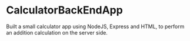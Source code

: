 # CalculatorBackEndApp
Built a small calculator app using NodeJS, Express and HTML, to perform an addition calculation on the server side. 
